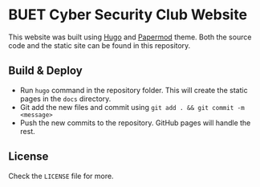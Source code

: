 # BUET Cyber Security Club Website
This website was built using [Hugo](https://gohugo.io/) and [Papermod](https://github.com/adityatelange/hugo-PaperMod) theme. Both the source code and the static site can be found in this repository.

## Build & Deploy
- Run `hugo` command in the repository folder. This will create the static pages in the `docs` directory.
- Git add the new files and commit using `git add . && git commit -m <message>`
- Push the new commits to the repository. GitHub pages will handle the rest.

## License
Check the `LICENSE` file for more.